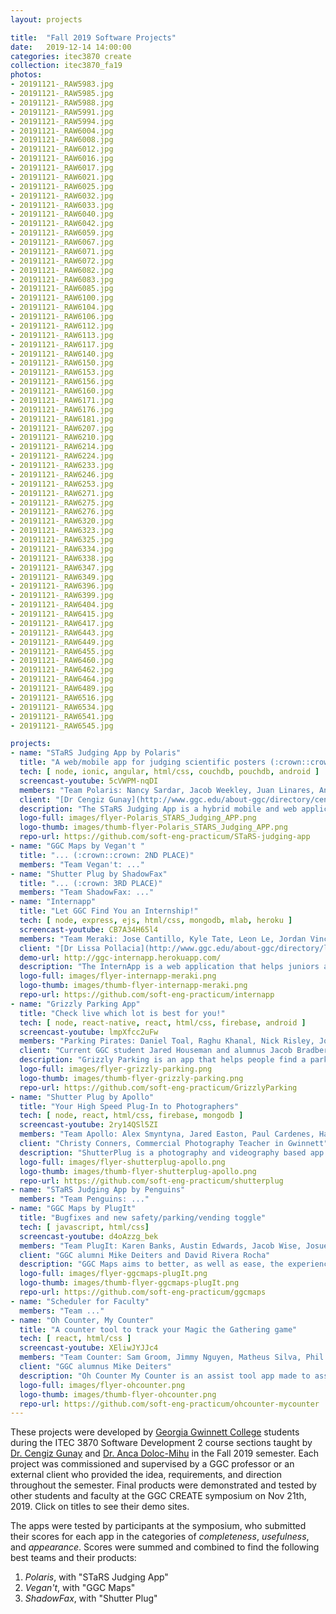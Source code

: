 ```yaml
---
layout: projects

title:  "Fall 2019 Software Projects"
date:   2019-12-14 14:00:00
categories: itec3870 create
collection: itec3870_fa19
photos:
- 20191121-_RAW5983.jpg
- 20191121-_RAW5985.jpg
- 20191121-_RAW5988.jpg
- 20191121-_RAW5991.jpg
- 20191121-_RAW5994.jpg
- 20191121-_RAW6004.jpg
- 20191121-_RAW6008.jpg
- 20191121-_RAW6012.jpg
- 20191121-_RAW6016.jpg
- 20191121-_RAW6017.jpg
- 20191121-_RAW6021.jpg
- 20191121-_RAW6025.jpg
- 20191121-_RAW6032.jpg
- 20191121-_RAW6033.jpg
- 20191121-_RAW6040.jpg
- 20191121-_RAW6042.jpg
- 20191121-_RAW6059.jpg
- 20191121-_RAW6067.jpg
- 20191121-_RAW6071.jpg
- 20191121-_RAW6072.jpg
- 20191121-_RAW6082.jpg
- 20191121-_RAW6083.jpg
- 20191121-_RAW6085.jpg
- 20191121-_RAW6100.jpg
- 20191121-_RAW6104.jpg
- 20191121-_RAW6106.jpg
- 20191121-_RAW6112.jpg
- 20191121-_RAW6113.jpg
- 20191121-_RAW6117.jpg
- 20191121-_RAW6140.jpg
- 20191121-_RAW6150.jpg
- 20191121-_RAW6153.jpg
- 20191121-_RAW6156.jpg
- 20191121-_RAW6160.jpg
- 20191121-_RAW6171.jpg
- 20191121-_RAW6176.jpg
- 20191121-_RAW6181.jpg
- 20191121-_RAW6207.jpg
- 20191121-_RAW6210.jpg
- 20191121-_RAW6214.jpg
- 20191121-_RAW6224.jpg
- 20191121-_RAW6233.jpg
- 20191121-_RAW6246.jpg
- 20191121-_RAW6253.jpg
- 20191121-_RAW6271.jpg
- 20191121-_RAW6275.jpg
- 20191121-_RAW6276.jpg
- 20191121-_RAW6320.jpg
- 20191121-_RAW6323.jpg
- 20191121-_RAW6325.jpg
- 20191121-_RAW6334.jpg
- 20191121-_RAW6338.jpg
- 20191121-_RAW6347.jpg
- 20191121-_RAW6349.jpg
- 20191121-_RAW6396.jpg
- 20191121-_RAW6399.jpg
- 20191121-_RAW6404.jpg
- 20191121-_RAW6415.jpg
- 20191121-_RAW6417.jpg
- 20191121-_RAW6443.jpg
- 20191121-_RAW6449.jpg
- 20191121-_RAW6455.jpg
- 20191121-_RAW6460.jpg
- 20191121-_RAW6462.jpg
- 20191121-_RAW6464.jpg
- 20191121-_RAW6489.jpg
- 20191121-_RAW6516.jpg
- 20191121-_RAW6534.jpg
- 20191121-_RAW6541.jpg
- 20191121-_RAW6545.jpg

projects:
- name: "STaRS Judging App by Polaris"
  title: "A web/mobile app for judging scientific posters (:crown::crown::crown: 1ST PLACE)"
  tech: [ node, ionic, angular, html/css, couchdb, pouchdb, android ]
  screencast-youtube: 5cVWPM-nqDI
  members: "Team Polaris: Nancy Sardar, Jacob Weekley, Juan Linares, Andrew Plourde"
  client: "[Dr Cengiz Gunay](http://www.ggc.edu/about-ggc/directory/cengiz-gunay) and [Dr Anca Doloc-Mihu](http://www.ggc.edu/about-ggc/directory/anca-doloc-mihu)"
  description: "The STaRS Judging App is a hybrid mobile and web application for faculty judges to utilize during the STaRS poster competition held at Georgia Gwinnett College. It is used to facilitate and manage the ratings judges provide and keeps track of them whether the application is online or offline. Also provides results for student presenters to check their scores. The main goal of this application is to provide faculty judges with an easier, user-friendly interface to submit their ratings and critiques for student posters during the STaRS event."
  logo-full: images/flyer-Polaris_STARS_Judging_APP.png
  logo-thumb: images/thumb-flyer-Polaris_STARS_Judging_APP.png
  repo-url: https://github.com/soft-eng-practicum/STaRS-judging-app
- name: "GGC Maps by Vegan't "
  title: "... (:crown::crown: 2ND PLACE)"
  members: "Team Vegan't: ..." 
- name: "Shutter Plug by ShadowFax"
  title: "... (:crown: 3RD PLACE)"
  members: "Team ShadowFax: ..."
- name: "Internapp"
  title: "Let GGC Find You an Internship!"
  tech: [ node, express, ejs, html/css, mongodb, mlab, heroku ]
  screencast-youtube: CB7A34H65l4
  members: "Team Meraki: Jose Cantillo, Kyle Tate, Leon Le, Jordan Vincent, Ethan Kim"
  client: "[Dr Lissa Pollacia](http://www.ggc.edu/about-ggc/directory/lissa-pollacia) and [Dr Latanya Hammonds-Odie](http://www.ggc.edu/about-ggc/directory/latanya-hammonds-odie)"
  demo-url: http://ggc-internapp.herokuapp.com/
  description: "The InternApp is a web application that helps juniors and seniors majoring in biology and information technology apply for internships and research opportunities. Students can access pertinent information for available internships, upload their resumes, fill out important forms, and send their applications to the biology and ITEC programs' respective internship coordinators all through the InternApp. Additionally, the InternApp gives internship coordinators a way to access student applications and forms in one place, helping them to organize, process, and expedite internship applications for GGC students."
  logo-full: images/flyer-internapp-meraki.png
  logo-thumb: images/thumb-flyer-internapp-meraki.png
  repo-url: https://github.com/soft-eng-practicum/internapp
- name: "Grizzly Parking App"
  title: "Check live which lot is best for you!"
  tech: [ node, react-native, react, html/css, firebase, android ]
  screencast-youtube: lmpXfcc2uFw
  members: "Parking Pirates: Daniel Toal, Raghu Khanal, Nick Risley, Joshua Walton, Mark Levengood"
  client: "Current GGC student Jared Houseman and alumnus Jacob Bradberry"
  description: "Grizzly Parking is an app that helps people find a parking spot on GGC Campus. The app allows users to log in and create their own accounts. Each account can view the lots via color indicators showing which lots are more available. When the user parks it will update the system and the color indicator in their respective lot.  User Authentication, Forgot Password and the Parking Lots were all integrated through Google’s Firebase Platform.  This mobile app was [originally written](../itec3870_fa18/#Grizzly+Parking) in an Ionic Framework, but we decided to abandon that codebase and rewrite it in React Native.  This ended up being a good choice for us even though some experienced errors throughout the semester."
  logo-full: images/flyer-grizzly-parking.png
  logo-thumb: images/thumb-flyer-grizzly-parking.png
  repo-url: https://github.com/soft-eng-practicum/GrizzlyParking
- name: "Shutter Plug by Apollo"
  title: "Your High Speed Plug-In to Photographers"
  tech: [ node, react, html/css, firebase, mongodb ]
  screencast-youtube: 2ry14QSl5ZI
  members: "Team Apollo: Alex Smyntyna, Jared Easton, Paul Cardenes, Haylee Anderson"
  client: "Christy Conners, Commercial Photography Teacher in Gwinnett"
  description: "ShutterPlug is a photography and videography based app where the goal is to connect customers and business owners to photographers and videographers. Photographers will have access to a web based platform that will launch their business to a higher level of exposure. Photographers/Videographers can simply upload a custom profile and link their social media and websites to the Shutter Plug App to gain thousands of potential clients. Clients can quickly browse through different photographer profiles easily by using Shutter Plug’s filters such as: Location, Availability, Price Range, Portrait/Studio, Wedding, Product, Sports, Architecture, Interior Design, Events and/or drone. There is also a scrolling feed that keeps everyone updated on events, advertisements, photo contests and more."
  logo-full: images/flyer-shutterplug-apollo.png
  logo-thumb: images/thumb-flyer-shutterplug-apollo.png
  repo-url: https://github.com/soft-eng-practicum/shutterplug
- name: "STaRS Judging App by Penguins"
  members: "Team Penguins: ..."
- name: "GGC Maps by PlugIt"
  title: "Bugfixes and new safety/parking/vending toggle"
  tech: [ javascript, html/css]
  screencast-youtube: d4oAzzg_bek
  members: "Team PlugIt: Karen Banks, Austin Edwards, Jacob Wise, Josue Pastore-Manzano"
  client: "GGC alumni Mike Deiters and David Rivera Rocha"
  description: "GGC Maps aims to better, as well as ease, the experience of students at GGC when trying to find various locations across campus. It allows users to search rooms and have them be highlighted on an interactive map for easier meetups, less time wasted finding that one classroom for the first time, and easier navigation across campus for guests. This is the latest iteration of a [previous project](../featured/ggc-maps)."
  logo-full: images/flyer-ggcmaps-plugIt.png
  logo-thumb: images/thumb-flyer-ggcmaps-plugIt.png
  repo-url: https://github.com/soft-eng-practicum/ggcmaps
- name: "Scheduler for Faculty"
  members: "Team ..."
- name: "Oh Counter, My Counter"
  title: "A counter tool to track your Magic the Gathering game"
  tech: [ react, html/css ]
  screencast-youtube: XEliwJYJJc4
  members: "Team Counter: Sam Groom, Jimmy Nguyen, Matheus Silva, Phil Chazares, Weston Armstrong"
  client: "GGC alumnus Mike Deiters"
  description: "Oh Counter My Counter is an assist tool app made to assist users when they play Magic the Gathering or other board/card game. It will be easily accessible through the website so that any user can just go to the page and use it. It will include a compact view so that multiple users can have the convenience of tracking their data while playing their game. There will be features such as unique dices, coin flips, timers, and random player selectors. Currently, the tool will assist Magic the Gathering (Standard and Commander), Yugioh, Munchkin and will support up to 8 players."
  logo-full: images/flyer-ohcounter.png
  logo-thumb: images/thumb-flyer-ohcounter.png
  repo-url: https://github.com/soft-eng-practicum/ohcounter-mycounter
---
```


These projects were developed by [Georgia Gwinnett College][ggc]
students during the ITEC 3870 Software Development 2 course sections
taught by [Dr. Cengiz Gunay][gunay-ggc]
and [Dr. Anca Doloc-Mihu][doloc-ggc] in the Fall 2019 semester. Each
project was commissioned and supervised by a GGC professor or an
external client who provided the idea, requirements, and direction
throughout the semester. Final products were demonstrated and tested
by other students and faculty at the GGC CREATE symposium on Nov
21th, 2019. Click on titles to see their demo sites.

The apps were tested by participants at the symposium, who submitted
their scores for each app in the categories of *completeness*,
*usefulness*, and *appearance*. Scores were summed and combined to
find the following best teams and their products:

1.    *Polaris*, with "STaRS Judging App"
2.    *Vegan't*, with "GGC Maps"
3.    *ShadowFax*, with "Shutter Plug"
	
[ggc]:		http://www.ggc.edu
[gunay-ggc]: 	http://www.ggc.edu/about-ggc/directory/cengiz-gunay
[doloc-ggc]: 	http://www.ggc.edu/about-ggc/directory/anca-doloc-mihu

